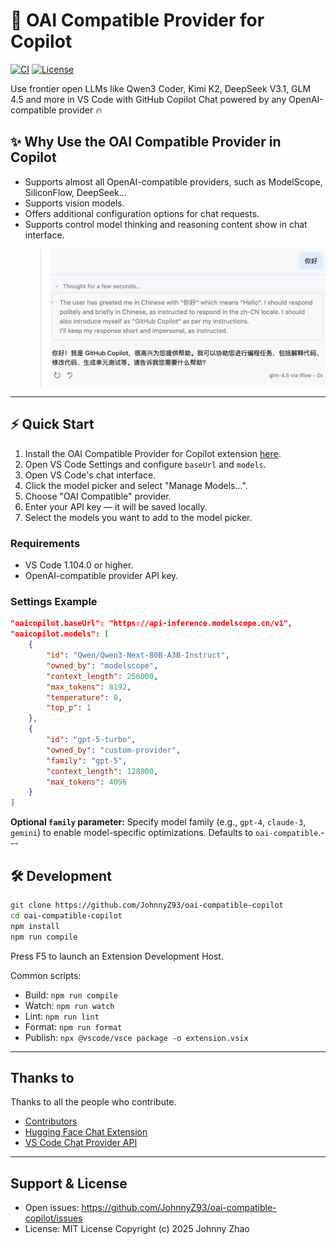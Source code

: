 # 🤗 OAI Compatible Provider for Copilot

[![CI](https://github.com/JohnnyZ93/oai-compatible-copilot/actions/workflows/release.yml/badge.svg)](https://github.com/JohnnyZ93/oai-compatible-copilot/actions)
[![License](https://img.shields.io/github/license/JohnnyZ93/oai-compatible-copilot?color=orange&label=License)](https://github.com/JohnnyZ93/oai-compatible-copilot/blob/main/LICENSE)

Use frontier open LLMs like Qwen3 Coder, Kimi K2, DeepSeek V3.1, GLM 4.5 and more in VS Code with GitHub Copilot Chat powered by any OpenAI-compatible provider 🔥

## ✨ Why Use the OAI Compatible Provider in Copilot
- Supports almost all OpenAI-compatible providers, such as ModelScope, SiliconFlow, DeepSeek...
- Supports vision models.
- Offers additional configuration options for chat requests.
- Supports control model thinking and reasoning content show in chat interface.
  > ![thinkingPartDemo](./assets/thinkingPartDemo.png)

---

## ⚡ Quick Start
1. Install the OAI Compatible Provider for Copilot extension [here](https://marketplace.visualstudio.com/items?itemName=johnny-zhao.oai-compatible-copilot).
2. Open VS Code Settings and configure `baseUrl` and `models`.
3. Open VS Code's chat interface.
4. Click the model picker and select "Manage Models...".
5. Choose "OAI Compatible" provider.
6. Enter your API key — it will be saved locally.
7. Select the models you want to add to the model picker.

### Requirements
- VS Code 1.104.0 or higher.
- OpenAI-compatible provider API key.

### Settings Example

```json
"oaicopilot.baseUrl": "https://api-inference.modelscope.cn/v1",
"oaicopilot.models": [
    {
        "id": "Qwen/Qwen3-Next-80B-A3B-Instruct",
        "owned_by": "modelscope",
        "context_length": 256000,
        "max_tokens": 8192,
        "temperature": 0,
        "top_p": 1
    },
    {
        "id": "gpt-5-turbo",
        "owned_by": "custom-provider",
        "family": "gpt-5",
        "context_length": 128000,
        "max_tokens": 4096
    }
]
```

**Optional `family` parameter:** Specify model family (e.g., `gpt-4`, `claude-3`, `gemini`) to enable model-specific optimizations. Defaults to `oai-compatible`.---

## 🛠️ Development
```bash
git clone https://github.com/JohnnyZ93/oai-compatible-copilot
cd oai-compatible-copilot
npm install
npm run compile
```
Press F5 to launch an Extension Development Host.

Common scripts:
- Build: `npm run compile`
- Watch: `npm run watch`
- Lint: `npm run lint`
- Format: `npm run format`
- Publish: `npx @vscode/vsce package -o extension.vsix`

---

## Thanks to

Thanks to all the people who contribute.

- [Contributors](https://github.com/JohnnyZ93/oai-compatible-copilot/graphs/contributors)
- [Hugging Face Chat Extension](https://github.com/huggingface/huggingface-vscode-chat)
- [VS Code Chat Provider API](https://code.visualstudio.com/api/extension-guides/ai/language-model-chat-provider)

---

## Support & License
- Open issues: https://github.com/JohnnyZ93/oai-compatible-copilot/issues
- License: MIT License Copyright (c) 2025 Johnny Zhao
